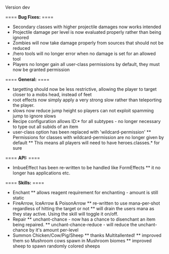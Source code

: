 Version dev

==== **Bug Fixes:** ====

* Secondary classes with higher projectile damages now works intended
* Projectile damage per level is now evaluated properly rather than being ignored
* Zombies will now take damage properly from sources that should not be reduced
* /hero tools will no longer error when no damage is set for an allowed tool
* Players no longer gain all user-class permissions by default, they must now be granted permission

==== **General:** ====

* targetting should now be less restrictive, allowing the player to target closer to a mobs head, instead of feet
* root effects now simply apply a very strong slow rather than teleporting the player.
* slows now reduce jump height so players can not exploit spamming jump to ignore slows
* Recipe configuration allows ID:* for all subtypes - no longer necessary to type out all subids of an item
* user-class option has been replaced with 'wildcard-permission'
** Permissions for classes with wildcard-permission are no longer given by default
** This means all players will need to have heroes.classes.* for sure

==== **API:** ====

* ImbueEffect has been re-written to be handled like FormEffects
** it no longer has applications etc.

==== **Skills:** ====

* Enchant
** allows reagent requirement for enchanting - amount is still static
* FireArrow, IceArrow & PoisonArrow
** re-written to use mana-per-shot regardless of hitting the target or not
** will drain the users mana as they stay active.  Using the skill will toggle it on/off.
* Repair
** unchant-chance - now has a chance to disenchant an item being repaired.
** unchant-chance-reduce - will reduce the unchant-chance by it's amount per-level
* Summon Chicken/Cow/Pig/Sheep
** thanks Multitallented!
** improved them so Mushroom cows spawn in Mushroom biomes
** improved sheep to spawn randomly colored sheeps